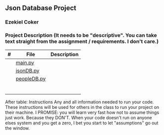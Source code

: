 ## Json Database Project
### Ezekiel Coker
### Project Description (It needs to be "descriptive". You can take text straight from the assignment / requirements. I don't care.)

|  #  | File | Description |
| :-: | ----------- | ---------------------- |
|  | [main.py](https://github.com/ECOKER1226/2143-OOP/blob/main/Assignments/P01/main.py) |  |
|  | [jsonDB.py](https://github.com/ECOKER1226/2143-OOP/blob/main/Assignments/P01/jsonDB.py) |  |
|  | [peopleDB.py](https://github.com/ECOKER1226/2143-OOP/blob/main/Assignments/P01/peopleDB.py) |  |
|  |  |  |
|  |  |  |
|  |  |  |
|  |  |  |
|  |  |  |
|  |  |  |

After table:
Instructions
Any and all information needed to run your code.
These instructions will be used for others in the class to run your project on their machine. I PROMISE: you will learn very fast how not to assume things just work. Because they DON'T. When your code doesn't run on anyone elses system and you get a zero, I bet you start to let "assumptions" go out the window.
